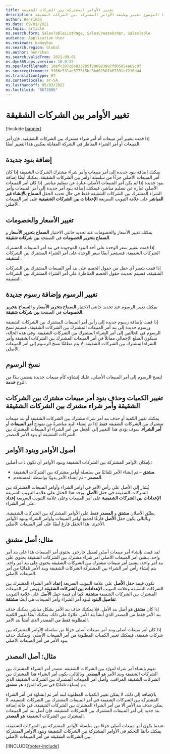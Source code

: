 ```yaml
---
title: تغيير الأوامر المشتركة بين الشركات الشقيقة
description: يوضح هذا الموضوع تغيير وظيفة الأوامر المشتركة بين الشركات الشقيقة
author: Henrikan
ms.date: 09/01/2021
ms.topic: article
ms.search.form: SalesTableListPage, SalesCreateOrder, SalesTable
audience: Application User
ms.reviewer: kamaybac
ms.search.region: Global
ms.author: henrikan
ms.search.validFrom: 2021-09-01
ms.dyn365.ops.version: 10.0.22
ms.openlocfilehash: 10efc397c64833785f286983987fd05854a69c0f
ms.sourcegitcommit: 9166e531ae5773f5bc3bd02501b67331cf216da4
ms.translationtype: HT
ms.contentlocale: ar-SA
ms.lasthandoff: 05/03/2022
ms.locfileid: "8672895"
---
```

# <a name="change-intercompany-orders"></a>تغيير الأوامر بين الشركات الشقيقة

[!include [banner](../../includes/banner.md)]

إذا قمت بتغيير أمر مبيعات أم أمر شراء مشترك بين الشركات الشقيقية، فإن أمر المبيعات أو أمر الشراء المناظر في الشركة المقابلة يعكس هذا التغيير أيضًا.

## <a name="adding-new-lines"></a>إضافة بنود جديدة

يمكنك إضافة بنود جديدة إلى أمر مبيعات وأمر شراء مشترك الشركات الشقيقة إذا كان أمر المبيعات الأصلي جزءًا من سلسلة أوامر بين الشركات الشقيقة. يمكنك أيضًا إضافة بنود جديدة إذا لم يكن أمر المبيعات الأصلي عبارة عن تسليم مباشر. إذا كان أمر المبيعات الأصلي عبارة عن تسليم مباشر، فيمكنك إضافة بنود أمر جديدة إلى أمر المبيعات وأمر الشراء المشترك بين الشركات الشقيقة فقط في حال تحديد الحقل **السماح بالإنشاء غير المباشر** على علامة التبويب السريعة **الإعدادات بين الشركات الشقيقية** على أمر المبيعات الأصلي.

## <a name="changing-prices-and-discounts"></a>تغيير الأسعار والخصومات

يمكنك تغيير الأسعار والخصومات عند تحديد خانتي الاختيار **السماح بتحرير الأسعار** و **السماح بتحرير الخصومات** في الصفحة **بين شركات شقيقة**.

إذا قمت بتغيير سعر الوحدة على أحد البنود الموجودة في بند أمر المبيعات المشترك الشركات الشقيقة، فسيتغير أيضًا سعر الوحدة على أمر الشراء المشترك بين الشركات الشقيقة.

إذا قمت بتغيير أي حقل من حقول الخصم على بند أمر المبيعات المشترك بين الشركات الشقيقة، فسيتم تحديث حقول الخصم المناظرة على أمر الشراء المشترك بين الشركات الشقيقة.

## <a name="changing-and-adding-new-charges"></a>تغيير الرسوم وإضافة رسوم جديدة

يمكنك تغيير الرسوم عند تحديد خانتي الاختيار **السماح بتحرير الأسعار** و **السماح بتحرير الخصومات** في الصفحة **بين شركات شقيقة**.

إذا قمت بإضافة رسوم جديدة إلى رأس أمر المبيعات المشترك بين الشركات الشقيقة ورسوم جديدة إلى بند أمر المبيعات المشترك بين الشركات الشقيقة، فسيتم نسخ الرسوم في الحالتين إلى أمر الشراء المشترك بين الشركات الشقيقة. وفي هذه الحالة، سيكون المبلغ الإجمالي مماثلاً في أمر المبيعات المشترك بين الشركات الشقيقة وأمر الشراء المشترك بين الشركات الشقيقة. لا يتم مطلقًا نسخ الرسوم إلى أمر المبيعات الأصلي.

## <a name="copying-a-fee"></a>نسخ الرسوم

لنسخ الرسوم إلى أمر المبيعات الأصلي، عليك إنشاؤه كأم مبيعات جديدة يتضمن بندًا من النوع **خدمة**.

## <a name="changing-quantities-and-deleting-intercompany-purchases-and-sales-order-lines"></a>تغيير الكميات وحذف بنود أمر مبيعات مشترك بين الشركات الشقيقة وأمر شراء مشترك بين الشركات الشقيقة

يمكنك تغيير الكمية أو حذف بند أمر شراء مشترك بين الشركات الشقيقة أو بند مبيعات مشترك بين الشركات الشقيقة فقط إذا تم إنشاء البند مباشرةً من نموذج **أمر المبيعات** أو **أمر الشراء**. سوف يؤدي هذا التغيير إلى الجعل من أمر الشراء أو المبيعات المشترك بين الشركات الشقيقة أو بنود الأمر المصدر.

## <a name="origins-of-orders-and-order-lines"></a>أصول الأوامر وبنود الأوامر

بإمكان الأوامر المشتركة بين الشركات الشقيقة وبنود الأوامر أن تكون ذات أصلين:

- **مشتق** – تم إنشاء الأمر تلقائيًا من سلسلة أوامر مشتركة بين الشركات الشقيقة.
- **المصدر** – تم إنشاء الأمر يدويًا بواسطة المستخدم.

يُشار إلى الأصل على رأس الأمر في أوامر الشراء وأوامر المبيعات المشتركة بين الشركات الشقيقة في حقل **الأصل**. يوجد هذا الحقل على علامة التبويب السريعة **الإعدادات بين الشركات الشقيقية** على أمر المبيعات وعلى علامة التبويب السريعة **إعداد** على أمر الشراء.

يطبّق الأصلان **مشتق** و **المصدر** فقط على الأوامر المشتركة بين الشركات الشقيقية. وبالتالي يكون حقل **الأصل** فارغًا لجميع أوامر المبيعات وأوامر الشراء وبنود الأوامر الأخرى. هذا الحقل فارغ أيضًا على أمر المبيعات الأصلي.

## <a name="example-derived-origin"></a>مثال: أصل مشتق

لقد قمت بإنشاء أمر مبيعات أصلي لعميل خارجي. يحتوي أمر المبيعات هذا على بند أمر واحد. ينشئ أمر المبيعات الأصلي أمر شراء مشترك بين الشركات الشقيقة يحتوي على بند أمر واحد، ينشئ أمر مبيعات مشترك بين الشركات الشقيقة يحتوي على بند أمر واحد. يتم إنشاء رأس أمر الشراء بين المشتركة الشركات الشقيقة وبند الأمر تلقائيًا من أمر المبيعات الأصلي.

تكون قيمة حقل **الأصل** على علامة التبويب السريعة **إعداد** لأمر الشراء المشترك بين الشركات الشقيقة وعلامة التبويب **الإعدادات بين الشركات الشقيقة** لرؤوس أمر المبيعات المشترك بين الشركات الشقيقة **مشتقة**. كما أن قيمة حقل **الأصل** على علامة التبويب **تفاصيل البنود‬** لبنود أمر الشراء وأمر المبيعات هي أيضًا **مشتقة**.

إذا كان **مشتق** هو أصل بند الأمل، فلا يمكنك حذف بند الأمر بشكل مباشر. يمكنك حذف بند الأمر فقط من المصدر الذي أنشأ بند الأمر. علاوةً على ذلك، يمكنك أيضًا تغيير الكمية المطلوبة فقط من المصدر الذي أنشأ بند الأمر.

إذا كان أمر مبيعات أصلي وبند أمر مبيعات أصلي جزءًا من سلسلة الأوامر المشتركة بين شركات شقيقة، فيمكنك تغيير الكميات المطلوبة من أمر المبيعات الأصلي، ويمكنك حذف بنود الأمر من أمر المبيعات الأصلي.

## <a name="example-source-origin"></a>مثال: أصل المصدر

تقوم بإنشاء أمر شراء لمورّد بين الشركات الشقيقة. مصدر أمر الشراء المشترك بين الشركات الشقيقة وبند الأمر هو **المصدر**. وبالتالي، يكون أمر الشراء هذا المشترك بين الشركات الشقيقة المراقب، وأصل أمر المبيعات المشترك بين الشركات الشقيقة الذي تم إنشاؤه تلقائيًا في شركة المورّد هو **مشتق**.

بالإضافة إلى ذلك، لا يمكن تغيير الكميات المطلوبة لبند أمر تم إنشاؤه في أمر الشراء المشتركة بين الشركات الشقيقة في أمر المبيعات المشترك بين الشركات الشقيقة. لا يمكن حذف بند الأمر الا من أمر الشراء المشترك بين الشركات الشقيقة. في حالة إضافة بند جديد إلى أمر المبيعات المشترك بين الشركات الشقيقة، فإن أصل بند أمر المبيعات المشترك بين الشركات الشقيقة هو **المصدر**.

عندما يكون أمر مبيعات أصلي جزءًا من سلسلة الأوامر المشتركة بين الشركات الشقيقة، يمكنك دائمًا التحكم في الأوامر المشتركة بين الشركات الشقيقة وبنود الأوامر المشتركة بين الشركات الشقيقة من أمر المبيعات الأصلي.

[!INCLUDE[footer-include](../../includes/footer-banner.md)]
